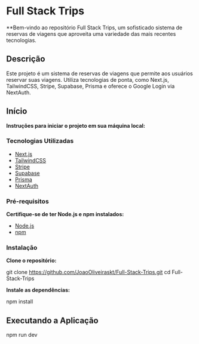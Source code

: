 # Full Stack Trips

**Bem-vindo ao repositório Full Stack Trips, um sofisticado sistema de reservas de viagens que aproveita uma variedade das mais recentes tecnologias.

## Descrição

Este projeto é um sistema de reservas de viagens que permite aos usuários reservar suas viagens. Utiliza tecnologias de ponta, como Next.js, TailwindCSS, Stripe, Supabase, Prisma e oferece o Google Login via NextAuth.

## Início

**Instruções para iniciar o projeto em sua máquina local:**

### Tecnologias Utilizadas

- [Next.js](https://nextjs.org/)
- [TailwindCSS](https://tailwindcss.com/)
- [Stripe](https://stripe.com/)
- [Supabase](https://supabase.io/)
- [Prisma](https://www.prisma.io/)
- [NextAuth](https://next-auth.js.org/)

### Pré-requisitos

**Certifique-se de ter Node.js e npm instalados:**

- [Node.js](https://nodejs.org/)
- [npm](https://www.npmjs.com/)

### Instalação

**Clone o repositório:**

git clone https://github.com/JoaoOliveiraskt/Full-Stack-Trips.git
cd Full-Stack-Trips

**Instale as dependências:**

npm install

## Executando a Aplicação

npm run dev
